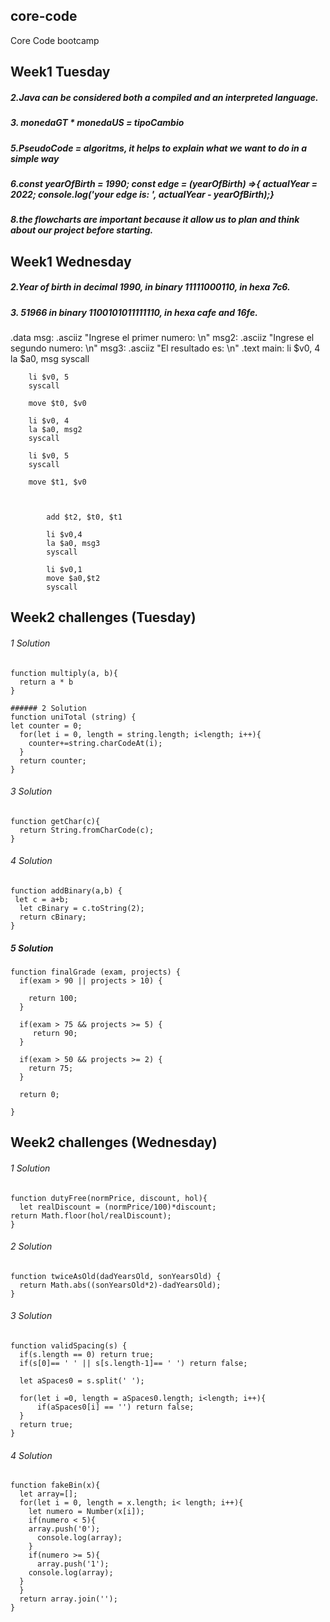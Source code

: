 ## core-code
Core Code bootcamp
## Week1 Tuesday

##### 2.Java can be considered both a compiled and an interpreted language.

##### 3. monedaGT * monedaUS = tipoCambio

##### 5.PseudoCode = algoritms, it helps to explain what we want to do in a simple way 

##### 6.const yearOfBirth = 1990; const edge = (yearOfBirth) =>{ actualYear = 2022; console.log('your edge is: ', actualYear - yearOfBirth);} 

##### 8.the flowcharts are important because it allow us to plan and think about our project before starting.

## Week1 Wednesday

##### 2.Year of birth in decimal 1990, in binary 11111000110, in hexa 7c6.

##### 3. 51966 in binary 1100101011111110, in hexa cafe and 16fe.


.data
	msg: .asciiz "Ingrese el primer numero: \n"
	msg2: .asciiz "Ingrese el segundo numero: \n"
	msg3: .asciiz "El resultado es: \n"	
.text
	main:
		li $v0, 4
		la $a0, msg
		syscall

		li $v0, 5
		syscall

		move $t0, $v0

		li $v0, 4
		la $a0, msg2
		syscall

		li $v0, 5
		syscall

		move $t1, $v0

		
      		
      		add $t2, $t0, $t1
      		
      		li $v0,4
      		la $a0, msg3
      		syscall
      		
      		li $v0,1
      		move $a0,$t2
      		syscall
      		

## Week2 challenges (Tuesday)
###### 1 Solution
````
function multiply(a, b){
  return a * b
}

###### 2 Solution
function uniTotal (string) {
let counter = 0;
  for(let i = 0, length = string.length; i<length; i++){
    counter+=string.charCodeAt(i);
  }
  return counter;
}
````

###### 3 Solution
````
function getChar(c){
  return String.fromCharCode(c);
}
````

###### 4 Solution
````
function addBinary(a,b) {
 let c = a+b;
  let cBinary = c.toString(2);
  return cBinary;
}
````

##### 5 Solution
````
function finalGrade (exam, projects) {
  if(exam > 90 || projects > 10) {
    
    return 100;
  }
  
  if(exam > 75 && projects >= 5) {
     return 90;
  }
  
  if(exam > 50 && projects >= 2) {
    return 75;
  }
  
  return 0;   
  
}
````

## Week2 challenges (Wednesday)
###### 1 Solution
````
function dutyFree(normPrice, discount, hol){
  let realDiscount = (normPrice/100)*discount;
return Math.floor(hol/realDiscount);
}
````

###### 2 Solution
````
function twiceAsOld(dadYearsOld, sonYearsOld) {
  return Math.abs((sonYearsOld*2)-dadYearsOld);
}
````

###### 3 Solution
````
function validSpacing(s) {
  if(s.length == 0) return true;
  if(s[0]== ' ' || s[s.length-1]== ' ') return false;
  
  let aSpaces0 = s.split(' ');
  
  for(let i =0, length = aSpaces0.length; i<length; i++){
      if(aSpaces0[i] == '') return false;
  }
  return true;
}
````

###### 4 Solution
````
function fakeBin(x){  
  let array=[];
  for(let i = 0, length = x.length; i< length; i++){
    let numero = Number(x[i]);    
    if(numero < 5){
    array.push('0');
      console.log(array);
    }
    if(numero >= 5){
      array.push('1');
    console.log(array);
  }
  }
  return array.join('');
}
````
